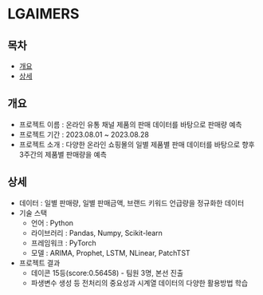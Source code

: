 # LGAIMERS

## 목차
  - [개요](#개요)
  - [상세](#상세)

## 개요
- 프로젝트 이름 : 온라인 유통 채널 제품의 판매 데이터를 바탕으로 판매량 예측
- 프로젝트 기간 : 2023.08.01 ~ 2023.08.28
- 프로젝트 소개 : 다양한 온라인 쇼핑몰의 일별 제품별 판매 데이터를 바탕으로 향후 3주간의 제품별 판매량을 예측

## 상세
- 데이터 : 일별 판매량, 일별 판매금액, 브랜드 키워드 언급량을 정규화한 데이터
- 기술 스택
  - 언어 : Python
  - 라이브러리 : Pandas, Numpy, Scikit-learn
  - 프레임워크 : PyTorch
  - 모델 : ARIMA, Prophet, LSTM, NLinear, PatchTST
- 프로젝트 결과
  - 데이콘 15등(score:0.56458) - 팀원 3명, 본선 진출
  - 파생변수 생성 등 전처리의 중요성과 시계열 데이터의 다양한 활용방법 학습

